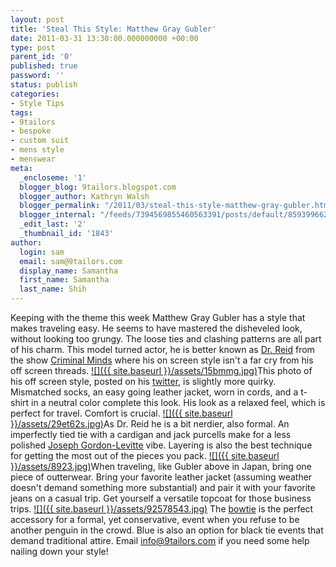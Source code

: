```yaml
---
layout: post
title: 'Steal This Style: Matthew Gray Gubler'
date: 2011-03-31 13:30:00.000000000 +00:00
type: post
parent_id: '0'
published: true
password: ''
status: publish
categories:
- Style Tips
tags:
- 9tailors
- bespoke
- custom suit
- mens style
- menswear
meta:
  _encloseme: '1'
  blogger_blog: 9tailors.blogspot.com
  blogger_author: Kathryn Walsh
  blogger_permalink: "/2011/03/steal-this-style-matthew-gray-gubler.html"
  blogger_internal: "/feeds/7394569855460563391/posts/default/8593996626184516092"
  _edit_last: '2'
  _thumbnail_id: '1843'
author:
  login: sam
  email: sam@9tailors.com
  display_name: Samantha
  first_name: Samantha
  last_name: Shih
---
```

Keeping with the theme this week Matthew Gray Gubler has a style that makes traveling easy. He seems to have mastered the disheveled look, without looking too grungy. The loose ties and clashing patterns are all part of his charm. This model turned actor, he is better known as [Dr. Reid](http://www.imdb.com/character/ch0024261/) from the show [Criminal Minds](http://www.cbs.com/primetime/criminal_minds/) where his on screen style isn't a far cry from his off screen threads. [![]({{ site.baseurl }}/assets/15bmmg.jpg)](http://3.bp.blogspot.com/-1lNDw3P9g1s/TZJf99_nXeI/AAAAAAAAAKY/PdBCs0MbkFw/s1600/15bmmg.jpg)This photo of his off screen style, posted on his [twitter](http://twitter.com/GUBLERNATION), is slightly more quirky. Mismatched socks, an easy going leather jacket, worn in cords, and a t-shirt in a neutral color complete this look. His look as a relaxed feel, which is perfect for travel. Comfort is crucial. [![]({{ site.baseurl }}/assets/29et62s.jpg)](http://2.bp.blogspot.com/-I4Wpyn-E8c0/TZJgUQXEEoI/AAAAAAAAAKg/5KmVtKdAGuA/s1600/29et62s.jpg)As Dr. Reid he is a bit nerdier, also formal. An imperfectly tied tie with a cardigan and jack purcells make for a less polished [Joseph Gordon-Levitte](http://en.wikipedia.org/wiki/Joseph_Gordon-Levitt) vibe. Layering is also the best technique for getting the most out of the pieces you pack. [![]({{ site.baseurl }}/assets/8923.jpg)](http://4.bp.blogspot.com/-R9CIu2_z9Bw/TZJhsbEK7uI/AAAAAAAAAKo/zU2Eq97gBj0/s1600/8923.jpg)When traveling, like Gubler above in Japan, bring one piece of outterwear. Bring your favorite leather jacket (assuming weather doesn't demand something more substantial) and pair it with your favorite jeans on a casual trip. Get yourself a versatile topcoat for those business trips. [![]({{ site.baseurl }}/assets/92578543.jpg)](http://3.bp.blogspot.com/-NHnvzSNjlmg/TZJhw_SX82I/AAAAAAAAAKw/5oFNDZXCk-Q/s1600/92578543.jpg) The [bowtie](http://9tailors.blogspot.com/2011/02/how-to-tie-bow-tie.html) is the perfect accessory for a formal, yet conservative, event when you refuse to be another penguin in the crowd. Blue is also an option for black tie events that demand traditional attire. Email [info@9tailors.com](mailto:info@9tailors.com) if you need some help nailing down your style!